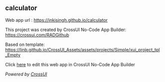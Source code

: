 ## calculator
Web app url : https://inkisingh.github.io/calculator

This project was created by CrossUI No-Code App Builder: https://crossui.com/RADGithub

Based on template: https://linb.github.io/CrossUI_Assets/assets/projects/Simple/xui_project_tpl_Empty

Click [here](https://crossui.com/RADGithub/#!from=github&owner=inkisingh&repo=calculator) to edit this web app in CrossUI No-Code App Builder

<i>Powered by [CrossUI](https://crossui.com)</i>
